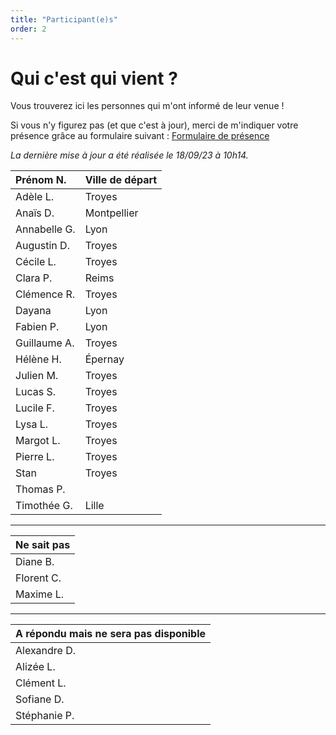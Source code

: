 ```yaml
---
title: "Participant(e)s"
order: 2
---
```

# **Qui c'est qui vient ?**

Vous trouverez ici les personnes qui m'ont informé de leur venue !

Si vous n'y figurez pas (et que c'est à jour), merci de m'indiquer votre présence grâce au formulaire suivant : [Formulaire de présence](https://framaforms.org/presence-30-ans-pierre-1693486016)

_La dernière mise à jour a été réalisée le  18/09/23 à 10h14._


| Prénom N.     | Ville de départ         |
|:----------------------|:------------------|
| Adèle L.       | Troyes       |
| Anaïs D.       | Montpellier        |
| Annabelle G.        | Lyon      |
| Augustin D.        | Troyes       |
| Cécile L.       | Troyes       |
| Clara P.        | Reims       |
| Clémence R.       | Troyes       |
| Dayana       | Lyon      |
| Fabien P.        | Lyon      |
| Guillaume A.       | Troyes       |
| Hélène H.    | Épernay         |
| Julien M.      | Troyes       |
| Lucas S.       | Troyes       |
| Lucile F.        | Troyes      |
| Lysa L.       | Troyes      |
| Margot L.        | Troyes      |
| Pierre L.        | Troyes        |
| Stan       | Troyes       |
| Thomas P.       |        |
| Timothée G.       | Lille         |


---

|Ne sait pas|
|:----------------------|
| Diane B.        |
| Florent C.      | 
| Maxime L.        | 


---

|A répondu mais ne sera pas disponible|
|:----------------------|
| Alexandre D.      |
| Alizée L.     |
| Clément L.     |
| Sofiane D.        | 
| Stéphanie P.        | 